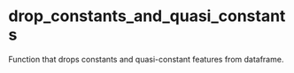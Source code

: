 # drop_constants_and_quasi_constants
Function that drops constants and quasi-constant features from dataframe.
